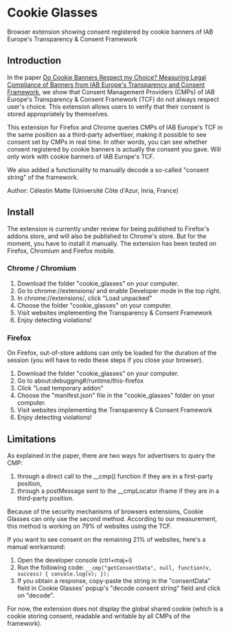 # Cookie Glasses
Browser extension showing consent registered by cookie banners of IAB Europe's Transparency &amp; Consent Framework

## Introduction

In the paper [Do Cookie Banners Respect my Choice? Measuring Legal Compliance of Banners from IAB Europe's Transparency and Consent Framework](https://arxiv.org/abs/1911.09964), we show that Consent Management Providers (CMPs) of IAB Europe's Transparency & Consent Framework (TCF) do not always respect user's choice. This extension allows users to verify that their consent is stored appropriately by themselves.

This extension for Firefox and Chrome queries CMPs of IAB Europe's TCF in the same position as a third-party advertiser, making it possible to see consent set by CMPs in real time.
In other words, you can see whether consent registered by cookie banners is actually the consent you gave.
Will only work with cookie banners of IAB Europe's TCF.

We also added a functionality to manually decode a so-called "consent string" of the framework.

Author: Célestin Matte (Université Côte d'Azur, Inria, France)

## Install

The extension is currently under review for being published to Firefox's addons store, and will also be published to Chrome's store. But for the moment, you have to install it manually.
The extension has been tested on Firefox, Chromium and Firefox mobile.

### Chrome / Chromium

1. Download the folder "cookie_glasses" on your computer.
2. Go to chrome://extensions/ and enable Developer mode in the top right.
3. In chrome://extensions/, click "Load unpacked"
4. Choose the folder "cookie_glasses" on your computer.
5. Visit websites implementing the Transparency & Consent Framework
6. Enjoy detecting violations!

### Firefox

On Firefox, out-of-store addons can only be loaded for the duration of the session (you will have to redo these steps if you close your browser).

1. Download the folder "cookie_glasses" on your computer.
2. Go to about:debugging#/runtime/this-firefox
3. Click "Load temporary addon"
4. Choose the "manifest.json" file in the "cookie_glasses" folder on your computer.
5. Visit websites implementing the Transparency & Consent Framework
6. Enjoy detecting violations!

## Limitations

As explained in the paper, there are two ways for advertisers to query the CMP:
1. through a direct call to the __cmp() function if they are in a first-party position,
2. through a postMessage sent to the __cmpLocator iframe if they are in a third-party position.

Because of the security mechanisms of browsers extensions, Cookie Glasses can only use the second method. According to our measurement, this method is working on 79% of websites using the TCF.

If you want to see consent on the remaining 21% of websites, here's a manual workaround:
1. Open the developer console (ctrl+maj+i)
2. Run the following code: `__cmp("getConsentData", null, function(v, success) { console.log(v); });`
3. If you obtain a response, copy-paste the string in the "consentData" field in Cookie Glasses' popup's "decode consent string" field and click on "decode".

For now, the extension does not display the global shared cookie (which is a cookie storing consent, readable and writable by all CMPs of the framework).

